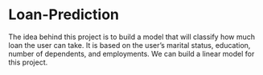 # Loan-Prediction
The idea behind this project is to build a model that will classify how much loan the user can take. It is based on the user’s marital status, education, number of dependents, and employments. We can build a linear model for this project.
